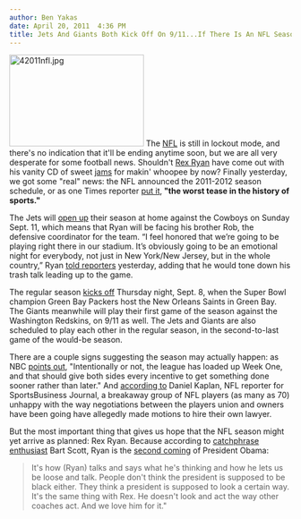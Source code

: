 ```yaml
---
author: Ben Yakas
date: April 20, 2011  4:36 PM
title: Jets And Giants Both Kick Off On 9/11...If There Is An NFL Season
---
```


<p><span class="mt-enclosure mt-enclosure-image" style="display: inline;"> <img alt="42011nfl.jpg" src="https://web.archive.org/web/20111120172105im_/http://gothamist.com/attachments/byakas/42011nfl.jpg" width="240" height="164" class="image-left"> </span>The <a href="https://web.archive.org/web/20111120172105/http://gothamist.com/tags/nfl">NFL</a> is still in lockout mode, and there&apos;s no indication that it&apos;ll be ending anytime soon, but we are all very desperate for some football news. Shouldn&apos;t <a href="https://web.archive.org/web/20111120172105/http://gothamist.com/tags/rexryan">Rex Ryan</a> have come out with his vanity CD of sweet <a href="https://web.archive.org/web/20111120172105/http://www.youtube.com/watch?v=pVESzTCqc50&amp;feature=related">jams</a> for makin&apos; whoopee by now? Finally yesterday, we got some &quot;real&quot; news: the NFL announced the 2011-2012 season schedule, or as one Times reporter <a href="https://web.archive.org/web/20111120172105/http://twitter.com/#!/DVNJr/status/60351667903807488">put it</a>,<strong> &quot;the worst tease in the history of sports.&quot; </strong></p>

<p>The Jets will <a href="https://web.archive.org/web/20111120172105/http://newyork.cbslocal.com/2011/04/19/cowboys-jets-to-play-on-sept-11/">open up</a> their season at home against the Cowboys on Sunday Sept. 11, which means that Ryan will be facing his brother Rob, the defensive coordinator for the team. &#x201C;I feel honored that we&#x2019;re going to be playing right there in our stadium. It&#x2019;s obviously going to be an emotional night for everybody, not just in New York/New Jersey, but in the whole country,&#x201D; Ryan <a href="https://web.archive.org/web/20111120172105/http://thelandryhat.com/2011/04/20/rex-ryan-will-be-focused-on-ryan-bowl-tone-down-trash-talk/">told reporters</a> yesterday, adding that he would tone down his trash talk leading up to the game.</p>

<p>The regular season <a href="https://web.archive.org/web/20111120172105/http://sports.espn.go.com/nfl/news/story?id=6390177">kicks off</a> Thursday night, Sept. 8, when the Super Bowl champion Green Bay Packers host the New Orleans Saints in Green Bay. The Giants meanwhile will play their first game of the season against the Washington Redskins, on 9/11 as well. The Jets and Giants are also scheduled to play each other in the regular season, in the second-to-last game of the would-be season.</p>

<p>There are a couple signs suggesting the season may actually happen: as NBC <a href="https://web.archive.org/web/20111120172105/http://profootballtalk.nbcsports.com/2011/04/19/schedule-contains-no-hint-that-the-league-plans-to-miss-games/">points out</a>, &quot;Intentionally or not, the league has loaded up Week One, and that should give both sides every incentive to get something done sooner rather than later.&quot; And <a href="https://web.archive.org/web/20111120172105/http://twitter.com/#!/dkaplanSBJ/status/60744000176537600">according to</a> Daniel Kaplan, NFL reporter for SportsBusiness Journal, a breakaway group of NFL players (as many as 70) unhappy with the way negotiations between the players union and owners have been going have allegedly made motions to hire their own lawyer.</p>

<p>But the most important thing that gives us hope that the NFL season might yet arrive as planned: Rex Ryan. Because according to <a href="https://web.archive.org/web/20111120172105/http://gothamist.com/2011/03/05/bart_scott_trademarks_his_catchphra.php">catchphrase enthusiast</a> Bart Scott, Ryan is the <a href="https://web.archive.org/web/20111120172105/http://content.usatoday.com/communities/thehuddle/post/2011/04/bart-scott-rex-ryan-is-just-like-barack-obama/1">second coming</a> of President Obama:</p>

<blockquote>It&apos;s how (Ryan) talks and says what he&apos;s thinking and how he lets us be loose and talk. People don&apos;t think the president is supposed to be black either. They think a president is supposed to look a certain way. It&apos;s the same thing with Rex. He doesn&apos;t look and act the way other coaches act. And we love him for it.&quot;</blockquote>